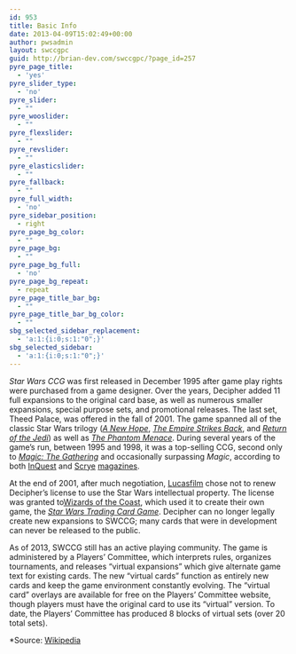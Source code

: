 ```yaml
---
id: 953
title: Basic Info
date: 2013-04-09T15:02:49+00:00
author: pwsadmin
layout: swccgpc
guid: http://brian-dev.com/swccgpc/?page_id=257
pyre_page_title:
  - 'yes'
pyre_slider_type:
  - 'no'
pyre_slider:
  - ""
pyre_wooslider:
  - ""
pyre_flexslider:
  - ""
pyre_revslider:
  - ""
pyre_elasticslider:
  - ""
pyre_fallback:
  - ""
pyre_full_width:
  - 'no'
pyre_sidebar_position:
  - right
pyre_page_bg_color:
  - ""
pyre_page_bg:
  - ""
pyre_page_bg_full:
  - 'no'
pyre_page_bg_repeat:
  - repeat
pyre_page_title_bar_bg:
  - ""
pyre_page_title_bar_bg_color:
  - ""
sbg_selected_sidebar_replacement:
  - 'a:1:{i:0;s:1:"0";}'
sbg_selected_sidebar:
  - 'a:1:{i:0;s:1:"0";}'
---
```

_Star Wars CCG_ was first released in December 1995 after game play rights were purchased from a game designer. Over the years, Decipher added 11 full expansions to the original card base, as well as numerous smaller expansions, special purpose sets, and promotional releases. The last set, Theed Palace, was offered in the fall of 2001. The game spanned all of the classic Star Wars trilogy (_[A New Hope](http://en.wikipedia.org/wiki/Star_Wars_Episode_IV:_A_New_Hope "Star Wars Episode IV: A New Hope")_, _[The Empire Strikes Back](http://en.wikipedia.org/wiki/Star_Wars_Episode_V:_The_Empire_Strikes_Back "Star Wars Episode V: The Empire Strikes Back")_, and _[Return of the Jedi](http://en.wikipedia.org/wiki/Star_Wars_Episode_VI:_Return_of_the_Jedi "Star Wars Episode VI: Return of the Jedi")_) as well as _[The Phantom Menace](http://en.wikipedia.org/wiki/Star_Wars_Episode_I:_The_Phantom_Menace "Star Wars Episode I: The Phantom Menace")_. During several years of the game&#8217;s run, between 1995 and 1998, it was a top-selling CCG, second only to _[Magic: The Gathering](http://en.wikipedia.org/wiki/Magic:_The_Gathering "Magic: The Gathering")_ and occasionally surpassing _Magic_, according to both [InQuest](http://en.wikipedia.org/wiki/InQuest "InQuest") and [Scrye](http://en.wikipedia.org/wiki/Scrye "Scrye") [magazines](http://en.wikipedia.org/wiki/Magazine "Magazine").

At the end of 2001, after much negotiation, [Lucasfilm](http://en.wikipedia.org/wiki/Lucasfilm "Lucasfilm") chose not to renew Decipher&#8217;s license to use the Star Wars intellectual property. The license was granted to[Wizards of the Coast](http://en.wikipedia.org/wiki/Wizards_of_the_Coast "Wizards of the Coast"), which used it to create their own game, the _[Star Wars Trading Card Game](http://en.wikipedia.org/wiki/Star_Wars_Trading_Card_Game "Star Wars Trading Card Game")_. Decipher can no longer legally create new expansions to SWCCG; many cards that were in development can never be released to the public.

As of 2013, SWCCG still has an active playing community. The game is administered by a Players&#8217; Committee, which interprets rules, organizes tournaments, and releases &#8220;virtual expansions&#8221; which give alternate game text for existing cards. The new &#8220;virtual cards&#8221; function as entirely new cards and keep the game environment constantly evolving. The &#8220;virtual card&#8221; overlays are available for free on the Players&#8217; Committee website, though players must have the original card to use its &#8220;virtual&#8221; version. To date, the Players&#8217; Committee has produced 8 blocks of virtual sets (over 20 total sets).

*Source: <a title="Wikipedia SWCCG" href="http://en.wikipedia.org/wiki/Star_Wars_Customizable_Card_Game" target="_blank" rel="noopener noreferrer">Wikipedia</a>